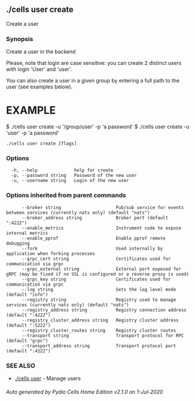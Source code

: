 ## ./cells user create

Create a user

### Synopsis

Create a user in the backend

Please, note that login are case sensitive: 
you can create 2 distinct users with login  'User' and 'user'. 

You can also create a user in a given group by entering a full path to the user
(see examples below). 

EXAMPLE
=======
$ ./cells user create -u '/group/user' -p 'a password'
$ ./cells user create -u 'user' -p 'a password'



```
./cells user create [flags]
```

### Options

```
  -h, --help              help for create
  -p, --password string   Password of the new user
  -u, --username string   Login of the new user
```

### Options inherited from parent commands

```
      --broker string                     Pub/sub service for events between services (currently nats only) (default "nats")
      --broker_address string             Broker port (default ":4222")
      --enable_metrics                    Instrument code to expose internal metrics
      --enable_pprof                      Enable pprof remote debugging
      --fork                              Used internally by application when forking processes
      --grpc_cert string                  Certificates used for communication via grpc
      --grpc_external string              External port exposed for gRPC (may be fixed if no SSL is configured or a reverse proxy is used)
      --grpc_key string                   Certificates used for communication via grpc
      --log string                        Sets the log level mode (default "info")
      --registry string                   Registry used to manage services (currently nats only) (default "nats")
      --registry_address string           Registry connection address (default ":4222")
      --registry_cluster_address string   Registry cluster address (default ":5222")
      --registry_cluster_routes string    Registry cluster routes
      --transport string                  Transport protocol for RPC (default "grpc")
      --transport_address string          Transport protocol port (default ":4222")
```

### SEE ALSO

* [./cells user](./cells-user)	 - Manage users

###### Auto generated by Pydio Cells Home Edition v2.1.0 on 1-Jul-2020
